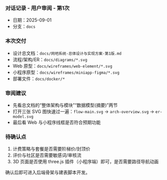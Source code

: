 ### 对话记录 - 用户审阅 - 第1次

- 日期：2025-09-01
- 分支：`docs`

### 本次交付
- 设计总文档：`docs/网吧系统-总体设计与实现方案-第1版.md`
- 流程/架构/ER：`docs/diagrams/*.svg`
- Web 原型：`docs/wireframes/web-element/*.svg`
- 小程序原型：`docs/wireframes/miniapp-figma/*.svg`
- 部署文件：`docs/docker/*`

### 审阅建议
- 先看总文档的“整体架构与模块”“数据模型(摘要)”两节
- 打开三张 SVG 图快速过一遍：`flow-main.svg` → `arch-overview.svg` → `er-model.svg`
- 最后看 Web 与小程序线框是否符合预期功能

### 待确认点
1. 计费策略与套餐是否需要阶梯价/封顶价
2. 评价与社区是否需要敏感词/审核流
3. 3D 页面是否使用 three.js 插件（小程序端）即可，是否需要路径导航动画

确认后即可进入后端骨架与建表脚本开发。
